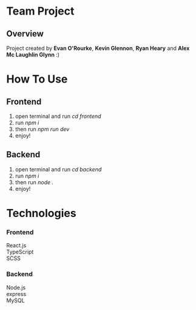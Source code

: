 # Team Project

## Overview

Project created by **Evan O'Rourke**, **Kevin Glennon**, **Ryan Heary** and **Alex Mc Laughlin Glynn** :)

# How To Use

## Frontend

1. open terminal and run _cd frontend_
2. run _npm i_
3. then run _npm run dev_
4. enjoy!

## Backend

1. open terminal and run _cd backend_
2. run _npm i_
3. then run _node ._
4. enjoy!

# Technologies

### Frontend

React.js <br>
TypeScript <br>
SCSS

### Backend

Node.js <br>
express <br>
MySQL
